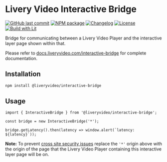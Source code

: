 # Livery Video Interactive Bridge

[![GitHub last commit](https://img.shields.io/github/last-commit/liveryvideo/interactive-bridge)](https://github.com/liveryvideo/interactive-bridge)
[![NPM package](https://img.shields.io/npm/v/@liveryvideo/interactive-bridge)](https://www.npmjs.com/package/@liveryvideo/interactive-bridge)
[![Changelog](https://img.shields.io/badge/docs-CHANGELOG-blue)](https://docs.liveryvideo.com/interactive-bridge-changelog)
[![License](https://img.shields.io/npm/l/@liveryvideo/interactive-bridge)](https://unpkg.com/browse/@liveryvideo/interactive-bridge/LICENSE)
[![Build with Lit](https://img.shields.io/badge/build%20with-Lit-blue.svg)](https://lit.dev/)

Bridge for communicating between a Livery Video Player and the interactive layer page shown within that.

Please refer to [docs.liveryvideo.com/interactive-bridge](https://docs.liveryvideo.com/interactive-bridge) for complete documentation.

## Installation

```bash
npm install @liveryvideo/interactive-bridge
```

## Usage

```JS
import { InteractiveBridge } from '@liveryvideo/interactive-bridge';

const bridge = new InteractiveBridge('*');

bridge.getLatency().then(latency => window.alert(`latency: ${latency}`));
```

**Note:** To prevent [cross site security issues](https://developer.mozilla.org/en-US/docs/Web/API/Window/postMessage#security_concerns) replace the `'*'` origin above with the origin of the page that the Livery Video Player containing this interactive layer page will be on.
